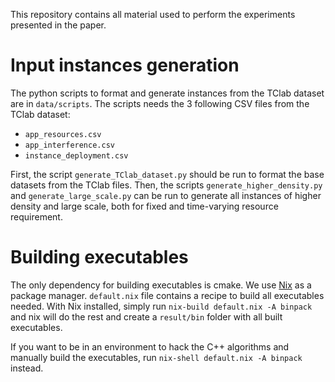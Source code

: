 This repository contains all material used to perform the experiments presented in the paper.


Input instances generation
==========================

The python scripts to format and generate instances from the TClab dataset are in `data/scripts`.
The scripts needs the 3 following CSV files from the TClab dataset:
- `app_resources.csv`
- `app_interference.csv`
- `instance_deployment.csv`


First, the script `generate_TClab_dataset.py` should be run to format the base datasets from the TClab files.
Then, the scripts `generate_higher_density.py` and `generate_large_scale.py` can be run to generate all instances of higher density and large scale, both for fixed and time-varying resource requirement.


Building executables
====================

The only dependency for building executables is cmake.
We use [Nix](https://nixos.org/) as a package manager.
`default.nix` file contains a recipe to build all executables needed.
With Nix installed, simply run `nix-build default.nix -A binpack` and nix will do the rest and create a `result/bin` folder with all built executables.

If you want to be in an environment to hack the C++ algorithms and manually build the executables, run `nix-shell default.nix -A binpack` instead.
